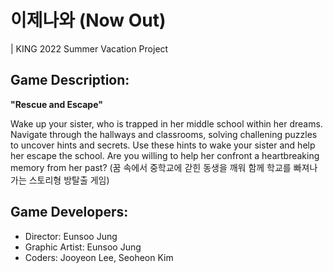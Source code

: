 # 이제나와 (Now Out) 
| KING 2022 Summer Vacation Project

## Game Description:
<b> "Rescue and Escape" </b>
<p>
Wake up your sister, who is trapped in her middle school within her dreams. Navigate through the hallways and classrooms, solving challening puzzles to uncover hints and secrets. Use these hints to wake your sister and help her escape the school. Are you willing to help her confront a heartbreaking memory from her past? (꿈 속에서 중학교에 갇힌 동생을 깨워 함께 학교를 빠져나가는 스토리형 방탈출 게임)
</p>


## Game Developers:
* Director: Eunsoo Jung
* Graphic Artist: Eunsoo Jung
* Coders: Jooyeon Lee, Seoheon Kim
